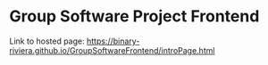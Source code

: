 # Group Software Project Frontend 

Link to hosted page: https://binary-riviera.github.io/GroupSoftwareFrontend/introPage.html
